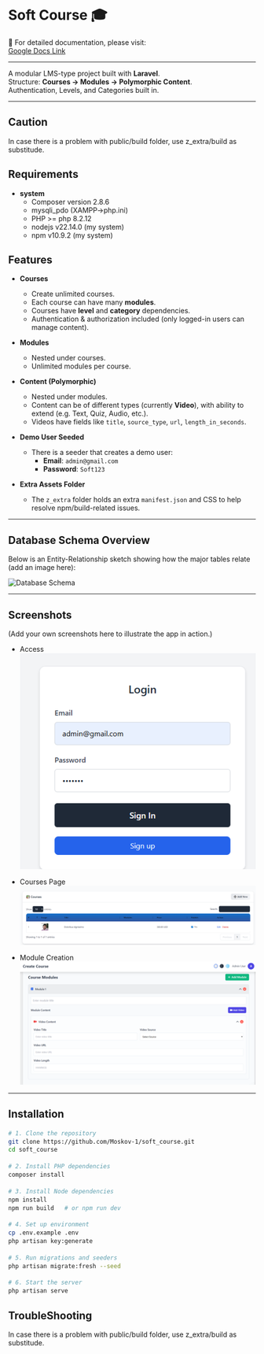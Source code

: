 # Soft Course 🎓

📄 For detailed documentation, please visit:  
[Google Docs Link](https://docs.google.com/document/d/1FP5s-sI_pZK77Wj_PrvnBFeeO8xUgKsymHRq46jwEyw/edit?usp=sharing)

---

A modular LMS-type project built with **Laravel**.  
Structure: **Courses → Modules → Polymorphic Content**.  
Authentication, Levels, and Categories built in.  

---

## Caution 
In case there is a problem with public/build folder, 
use z_extra/build as substitude.

## Requirements
- **system**
  - Composer version 2.8.6
  - mysqli_pdo (XAMPP->php.ini)
  - PHP >= php 8.2.12 
  - nodejs v22.14.0 (my system)
  - npm v10.9.2 (my system)
  
## Features

- **Courses**  
  - Create unlimited courses.  
  - Each course can have many **modules**.  
  - Courses have **level** and **category** dependencies.  
  - Authentication & authorization included (only logged-in users can manage content).  

- **Modules**  
  - Nested under courses.  
  - Unlimited modules per course.  

- **Content (Polymorphic)**  
  - Nested under modules.  
  - Content can be of different types (currently **Video**), with ability to extend (e.g. Text, Quiz, Audio, etc.).  
  - Videos have fields like `title`, `source_type`, `url`, `length_in_seconds`.  

- **Demo User Seeded**  
  - There is a seeder that creates a demo user:  
    - **Email**: `admin@gmail.com`  
    - **Password**: `Soft123`  

- **Extra Assets Folder**  
  - The `z_extra` folder holds an extra `manifest.json` and CSS to help resolve npm/build-related issues.  

---

## Database Schema Overview  

Below is an Entity-Relationship sketch showing how the major tables relate (add an image here):  

![Database Schema](docs/images/schema.png)  

---

## Screenshots  

(Add your own screenshots here to illustrate the app in action.)  

- Access  
  ![Login](z_extra/images/0.png)  

- Courses Page  
  ![Courses](z_extra/images/1.png)  

- Module Creation  
  ![Module](z_extra/images/2.png)  

---

## Installation

```bash
# 1. Clone the repository
git clone https://github.com/Moskov-1/soft_course.git
cd soft_course

# 2. Install PHP dependencies
composer install

# 3. Install Node dependencies
npm install
npm run build   # or npm run dev

# 4. Set up environment
cp .env.example .env
php artisan key:generate

# 5. Run migrations and seeders
php artisan migrate:fresh --seed

# 6. Start the server
php artisan serve

```
## TroubleShooting 
In case there is a problem with public/build folder, 
use z_extra/build as substitude.